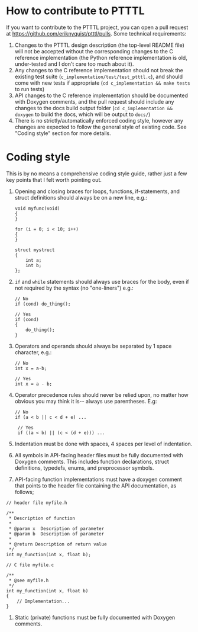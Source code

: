 # How to contribute to PTTTL

If you want to contribute to the PTTTL project, you can open a pull request at https://github.com/eriknyquist/ptttl/pulls. Some technical requirements:

1. Changes to the PTTTL design description (the top-level README file) will not be accepted without the corresponding changes to the C reference
   implementation (the Python reference implementation is old, under-tested and I don't care too much about it).
1. Any changes to the C reference implementation should not break the existing test suite (`c_implementation/test/test_ptttl.c`), and should
   come with new tests if appropriate (`cd c_implementation && make tests` to run tests)
1. API changes to the C reference implementation should be documented with Doxygen comments, and the pull request should include any changes to
   the docs build output folder (`cd c_implementation && doxygen` to build the docs, which will be output to `docs/`)
1. There is no strictly/automatically enforced coding style, however any changes are expected to follow the general style of existing code. See
   "Coding style" section for more details.

# Coding style

This is by no means a comprehensive coding style guide, rather just a few key points that I felt worth pointing out.

1. Opening and closing braces for loops, functions, if-statements, and struct definitions should always be on a new line, e.g.:

    ```
    void myfunc(void)
    {
    }
    ```
    ```
    for (i = 0; i < 10; i++)
    {
    }
    ```
    ```
    struct mystruct
    {
        int a;
        int b;
    };
    ```
    
1. `if` and `while` statements should always use braces for the body, even if not required by the syntax (no "one-liners") e.g.:
   ```
   // No
   if (cond) do_thing();

   // Yes
   if (cond)
   {
       do_thing();
   }
   ```

1. Operators and operands should always be separated by 1 space character, e.g.:
   ```
   // No
   int x = a-b;

   // Yes
   int x = a - b;
   ```
1. Operator precedence rules should never be relied upon, no matter how obvious you may think it is-- always use parentheses. E.g:
   ```
   // No
   if (a < b || c < d + e) ...

    // Yes
    if ((a < b) || (c < (d + e))) ...
   ```
1. Indentation must be done with spaces, 4 spaces per level of indentation.

1. All symbols in API-facing header files must be fully documented with Doxygen comments. This includes function declarations, struct definitions, typedefs, enums, and preprocessor symbols.

1. API-facing function implementations must have a doxygen comment that points to the header file containing the API documentation, as follows;
```
// header file myfile.h

/**
 * Description of function
 *
 * @param x  Description of parameter
 * @param b  Description of parameter
 *
 * @return Description of return value
 */
int my_function(int x, float b);

// C file myfile.c

/**
 * @see myfile.h
 */
int my_function(int x, float b)
{
    // Implementation...
}
```

1. Static (private) functions must be fully documented with Doxygen comments.
